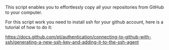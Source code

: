 This script enables you to effortlessly copy all your repositories from GitHub to your computer.

For this script work you need to install ssh for your github account, here is a tutorial of how to do it: 

https://docs.github.com/pt/authentication/connecting-to-github-with-ssh/generating-a-new-ssh-key-and-adding-it-to-the-ssh-agent